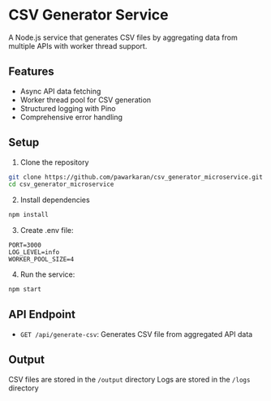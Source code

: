 # CSV Generator Service

A Node.js service that generates CSV files by aggregating data from multiple APIs with worker thread support.

## Features

- Async API data fetching
- Worker thread pool for CSV generation
- Structured logging with Pino
- Comprehensive error handling

## Setup

1. Clone the repository

```bash
git clone https://github.com/pawarkaran/csv_generator_microservice.git
cd csv_generator_microservice
```

2. Install dependencies

```bash
npm install
```

3. Create .env file:

```
PORT=3000
LOG_LEVEL=info
WORKER_POOL_SIZE=4
```

4. Run the service:

```bash
npm start
```

## API Endpoint

- `GET /api/generate-csv`: Generates CSV file from aggregated API data

## Output

CSV files are stored in the `/output` directory
Logs are stored in the `/logs` directory
